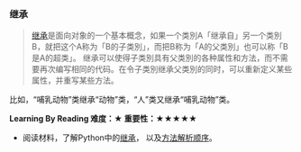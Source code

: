 ### 继承

> [继承](https://zh.wikipedia.org/zh-hans/继承_(计算机科学))是面向对象的一个基本概念，如果一个类別A「继承自」另一个类別B，就把这个A称为「B的子类別」，而把B称为「A的父类別」也可以称「B是A的超类」。
继承可以使得子类別具有父类別的各种属性和方法，而不需要再次编写相同的代码。在令子类別继承父类別的同时，可以重新定义某些属性，并重写某些方法。

比如，“哺乳动物”类继承“动物”类，“人”类又继承“哺乳动物”类。

**Learning By Reading 难度：★ 重要性：★★★★★**

- 阅读材料，了解Python中的[继承](https://www.cnblogs.com/jason-lv/p/8325324.html)，
以及[方法解析顺序](https://www.cnblogs.com/whatisfantasy/p/6046991.html)。
